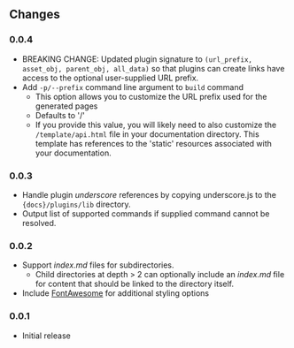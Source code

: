 ## Changes

### 0.0.4

* BREAKING CHANGE: Updated plugin signature to `(url_prefix, asset_obj, parent_obj, all_data)` so that plugins can create links have access to the optional user-supplied URL prefix.
* Add `-p/--prefix` command line argument to `build` command
  * This option allows you to customize the URL prefix used for the generated pages
  * Defaults to '/'
  * If you provide this value, you will likely need to also customize the `/template/api.html` file in your documentation directory.  This template has references to the 'static' resources associated with your documentation.

### 0.0.3

* Handle plugin _underscore_ references by copying underscore.js to the `{docs}/plugins/lib` directory.
* Output list of supported commands if supplied command cannot be resolved.

### 0.0.2

* Support *index.md* files for subdirectories.
  * Child directories at depth > 2 can optionally include an *index.md* file for content that should be linked to the directory itself.
* Include [FontAwesome](http://fortawesome.github.com/Font-Awesome/) for additional styling options

### 0.0.1

* Initial release
